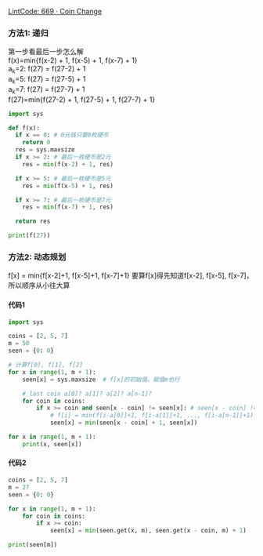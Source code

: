 [LintCode: 669 · Coin Change](https://www.lintcode.com/problem/669/)

### 方法1: 递归
第一步看最后一步怎么解  
f(x)=min{f(x-2) + 1, f(x-5) + 1, f(x-7) + 1}  
a<sub>k</sub>=2: f(27) = f(27-2) + 1  
a<sub>k</sub>=5: f(27) = f(27-5) + 1  
a<sub>k</sub>=7: f(27) = f(27-7) + 1  
f(27)=min{f(27-2) + 1, f(27-5) + 1, f(27-7) + 1}  

```python
import sys

def f(x):
  if x == 0: # 0元钱只要0枚硬币
    return 0
  res = sys.maxsize
  if x >= 2: # 最后一枚硬币是2元
    res = min(f(x-2) + 1, res)

  if x >= 5: # 最后一枚硬币是5元
    res = min(f(x-5) + 1, res)

  if x >= 7: # 最后一枚硬币是7元
    res = min(f(x-7) + 1, res)

  return res

print(f(27))
```

### 方法2: 动态规划
f[x] = min{f[x-2]+1, f[x-5]+1, f[x-7]+1}
要算f[x]得先知道f[x-2], f[x-5], f[x-7]，所以顺序从小往大算

#### 代码1
```python
import sys

coins = [2, 5, 7]
m = 50
seen = {0: 0}

# 计算f[0], f[1], f[2]
for x in range(1, m + 1):
    seen[x] = sys.maxsize  # f[x]的初始值。赋值m也行

    # last coin a[0]? a[1]? a[2]? a[n-1]?
    for coin in coins:
        if x >= coin and seen[x - coin] != seen[x]: # seen[x - coin] != seen[x]说明没有进步
            # f[i] = min(f[i-a[0]]+1, f[i-a[1]]+1, ..., f[i-a[n-1]]+1)
            seen[x] = min(seen[x - coin] + 1, seen[x])

for x in range(1, m + 1):
    print(x, seen[x])
```

#### 代码2
```python
coins = [2, 5, 7]
m = 27
seen = {0: 0}

for x in range(1, m + 1):
    for coin in coins:
        if x >= coin:
            seen[x] = min(seen.get(x, m), seen.get(x - coin, m) + 1)

print(seen[m])
```
